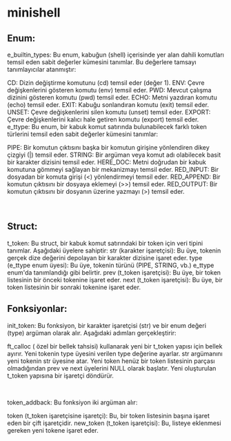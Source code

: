 # minishell


## Enum:

e_builtin_types: Bu enum, kabuğun (shell) içerisinde yer alan dahili komutları temsil eden sabit değerler kümesini tanımlar. Bu değerlere tamsayı tanımlayıcılar atanmıştır:

CD: Dizin değiştirme komutunu (cd) temsil eder (değer 1).
ENV: Çevre değişkenlerini gösteren komutu (env) temsil eder.
PWD: Mevcut çalışma dizinini gösteren komutu (pwd) temsil eder.
ECHO: Metni yazdıran komutu (echo) temsil eder.
EXIT: Kabuğu sonlandıran komutu (exit) temsil eder.
UNSET: Çevre değişkenlerini silen komutu (unset) temsil eder.
EXPORT: Çevre değişkenlerini kalıcı hale getiren komutu (export) temsil eder.
<br>
e_ttype: Bu enum, bir kabuk komut satırında bulunabilecek farklı token türlerini temsil eden sabit değerler kümesini tanımlar:

PIPE: Bir komutun çıktısını başka bir komutun girişine yönlendiren dikey çizgiyi (|) temsil eder.
STRING: Bir argüman veya komut adı olabilecek basit bir karakter dizisini temsil eder.
HERE_DOC: Metni doğrudan bir kabuk komutuna gömmeyi sağlayan bir mekanizmayı temsil eder.
RED_INPUT: Bir dosyadan bir komuta girişi (<) yönlendirmeyi temsil eder.
RED_APPEND: Bir komutun çıktısını bir dosyaya eklemeyi (>>) temsil eder.
RED_OUTPUT: Bir komutun çıktısını bir dosyanın üzerine yazmayı (>) temsil eder.

<br>

## Struct:

t_token: Bu struct, bir kabuk komut satırındaki bir token için veri tipini tanımlar. Aşağıdaki üyelere sahiptir:
str (karakter işaretçisi): Bu üye, tokenin gerçek dize değerini depolayan bir karakter dizisine işaret eder.
type (e_ttype enum üyesi): Bu üye, tokenin türünü (PIPE, STRING, vb.) e_ttype enum'da tanımlandığı gibi belirtir.
prev (t_token işaretçisi): Bu üye, bir token listesinin bir önceki tokenine işaret eder.
next (t_token işaretçisi): Bu üye, bir token listesinin bir sonraki tokenine işaret eder.


## Fonksiyonlar:

init_token: Bu fonksiyon, bir karakter işaretçisi (str) ve bir enum değeri (type) argüman olarak alır. Aşağıdaki adımları gerçekleştirir:

ft_calloc ( özel bir bellek tahsisi) kullanarak yeni bir t_token yapısı için bellek ayırır.
Yeni tokenin type üyesini verilen type değerine ayarlar.
str argümanını yeni tokenin str üyesine atar.
Yeni token henüz bir token listesinin parçası olmadığından prev ve next üyelerini NULL olarak başlatır.
Yeni oluşturulan t_token yapısına bir işaretçi döndürür.

<br>

token_addback: Bu fonksiyon iki argüman alır:

token (t_token işaretçisine işaretçi): Bu, bir token listesinin başına işaret eden bir çift işaretçidir.
new_token (t_token işaretçisi): Bu, listeye eklenmesi gereken yeni tokene işaret eder.
